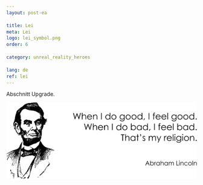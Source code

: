 ```yaml
---
layout: post-ea

title: Lei
meta: Lei
logo: lei_symbol.png
order: 6

category: unreal_reality_heroes

lang: de
ref: lei
---
```


Abschnitt Upgrade.

<a data-fancybox="gallery" href="/img/programming/Lincoln.png"><img src="/img/programming/Lincoln.png" alt=""></a>
